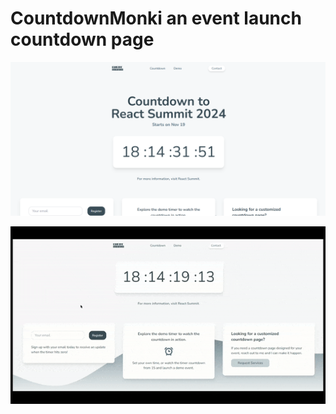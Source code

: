 # CountdownMonki an event launch countdown page

![client/src/assets/landingPageScreenshot.png](https://github.com/monkikat/CountdownMonki/blob/main/client/src/assets/landingPageScreenshot.png)

![client/src/assets/demo.gif](https://github.com/monkikat/CountdownMonki/blob/main/client/src/assets/demo.gif)

